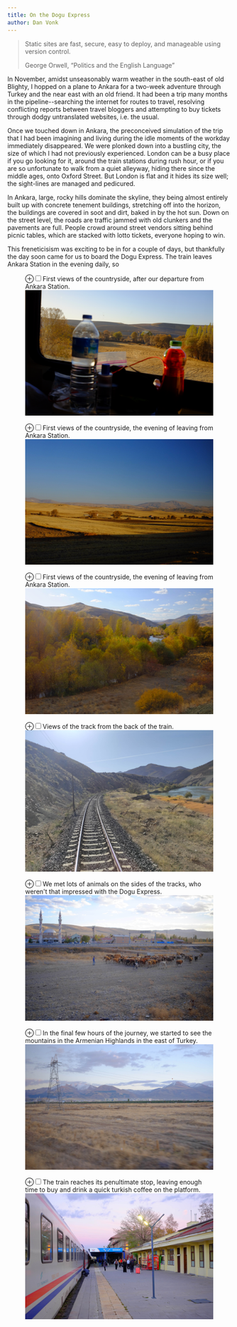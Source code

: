```yaml
---
title: On the Dogu Express
author: Dan Vonk
---
```

<div class="epigraph">
  <blockquote>
  <p>Static sites are fast, secure, easy to deploy, and manageable using version control.</p>
    <footer>George Orwell, “Politics and the English Language”</footer>
  </blockquote>
  <blockquote>
</div>

In November, amidst unseasonably warm weather in the south-east of old Blighty, I hopped on a plane to Ankara for a two-week adventure through Turkey and the near east with an old friend. It had been a trip many months in the pipeline--searching the internet for routes to travel, resolving conflicting reports between travel bloggers and attempting to buy tickets through dodgy untranslated websites, i.e. the usual.

Once we touched down in Ankara, the preconceived simulation of the trip that I had been imagining and living during the idle moments of the workday immediately disappeared. We were plonked down into a bustling city, the size of which I had not previously experienced. London can be a busy place if you go looking for it, around the train stations during rush hour, or if you are so unfortunate to walk from a quiet alleyway, hiding there since the middle ages, onto Oxford Street. But London is flat and it hides its size well; the sight-lines are managed and pedicured.

In Ankara, large, rocky hills dominate the skyline, they being almost entirely built up with concrete tenement buildings, stretching off into the horizon, the buildings are covered in soot and dirt, baked in by the hot sun. Down on the street level, the roads are traffic jammed with old clunkers and the pavements are full. People crowd around street vendors sitting behind picnic tables, which are stacked with lotto tickets, everyone hoping to win. 

This freneticisism was exciting to be in for a couple of days, but thankfully the day soon came for us to board the Dogu Express. The train leaves Ankara Station in the evening daily, so 

<figure>
    <label for="outside-ankara" class="margin-toggle">&#8853;</label><input type="checkbox" id="outside-ankara" class="margin-toggle"/><span class="marginnote">First views of the countryside, after our departure from Ankara Station.</span>
    <img src="/images/DSCF6948.JPG" alt="View through the window of our cabin on the Dogu Express." />
</figure>

<figure>
    <label for="outside-ankara" class="margin-toggle">&#8853;</label><input type="checkbox" id="outside-ankara" class="margin-toggle"/><span class="marginnote">First views of the countryside, the evening of leaving from Ankara Station.</span>
    <img src="/images/DSCF6945.JPG" alt="Turkish Countryside" />
</figure>


<figure>
    <label for="outside-ankara" class="margin-toggle">&#8853;</label><input type="checkbox" id="outside-ankara" class="margin-toggle"/><span class="marginnote">First views of the countryside, the evening of leaving from Ankara Station.</span>
    <img src="/images/DSCF6979.JPG" alt="Exports and Imports to and from Denmark & Norway from 1700 to 1780" />
</figure>


<figure>
    <label for="outside-ankara" class="margin-toggle">&#8853;</label><input type="checkbox" id="outside-ankara" class="margin-toggle"/><span class="marginnote">Views of the track from the back of the train.</span>
    <img src="/images/IMG_20221106_102439.jpg" alt="Dogu Express" />
</figure>

<figure>
    <label for="outside-ankara" class="margin-toggle">&#8853;</label><input type="checkbox" id="outside-ankara" class="margin-toggle"/><span class="marginnote">We met lots of animals on the sides of the tracks, who weren't that impressed with the Dogu Express.</span>
    <img src="/images/DSCF6989.JPG" alt="Shepard herding cattle beside track" />
</figure>


<figure>
    <label for="outside-ankara" class="margin-toggle">&#8853;</label><input type="checkbox" id="outside-ankara" class="margin-toggle"/><span class="marginnote">In the final few hours of the journey, we started to see the mountains in the Armenian Highlands in the east of Turkey.</span>
    <img src="/images/DSCF7009.JPG" alt="Exports and Imports to and from Denmark & Norway from 1700 to 1780" />
</figure>

<figure>
    <label for="outside-ankara" class="margin-toggle">&#8853;</label><input type="checkbox" id="outside-ankara" class="margin-toggle"/><span class="marginnote">The train reaches its penultimate stop, leaving enough time to buy and drink a quick turkish coffee on the platform.</span>
    <img src="/images/DSCF7010.JPG" alt="Exports and Imports to and from Denmark & Norway from 1700 to 1780" />
</figure>
